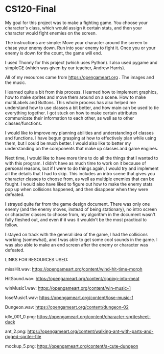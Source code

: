 # CS120-Final

My goal for this project was to make a fighting game. You choose your character's class, which would assign it certain stats, and then your character would fight enemies on the screen.

The instructions are simple: Move your character around the screen to chase your enemy down. Run into your enemy to fight it. Once you or your enemy is down for the count, the game will end.

I used Thonny for this project (which uses Python). I also used pygame and simpleGE (which was given by our teacher, Andrew Harris).

All of my resources came from https://opengameart.org . The images and the music.

I learned quite a bit from this process. I learned how to implement graphics, how to make sprites and move them around on a scene. How to make multiLabels and Buttons. This whole process has also helped me understand how to use classes a bit better, and how main can be used to tie everything together. 
I got stuck on how to make certain attributes communicate their information to each other, as well as to other classes/functions.

I would like to improve my planning abilities and understanding of classes and functions. I have begun grasping at how to effectively plan while using them, but I could be much better. I would also like to better my understanding on the components that make up classes and game engines.

Next time, I would like to have more time to do all the things that I wanted to with this program. I didn't have as much time to work on it because of personal reasons, but if I were to do things again, I would try and implement all the details that I had to skip. This includes an intro scene that gives you character classes to choose from, as well as multiple enemies that can be fought. I would also have liked to figure out how to make the enemy stats pop up when collisions happened, and then disappear when they were defeated.

I strayed quite far from the game design document. There was only one enemy (and the enemy moves, instead of being stationary), no intro screen or character classes to choose from, my algorithm in the document wasn't fully fleshed out, and even if it was it wouldn't be the most practical to follow.

I stayed on track with the general idea of the game, I had the collisions working (somewhat), and I was able to get some cool sounds in the game. I was also able to make an end screen after the enemy or character was defeated.


LINKS FOR RESOURCES USED:

missHit.wav:
https://opengameart.org/content/wind-hit-time-morph

HitSound.wav:
https://opengameart.org/content/ripping-into-meat

winMusic1.wav:
https://opengameart.org/content/win-music-1

loseMusic1.wav:
https://opengameart.org/content/lose-music-1

Dungeon.wav:
https://opengameart.org/content/dungeon-02

idle_001_0.png:
https://opengameart.org/content/character-spritesheet-duck

ant_2.png:
https://opengameart.org/content/walking-ant-with-parts-and-rigged-spriter-file

mockup_5.png:
https://opengameart.org/content/a-cute-dungeon
